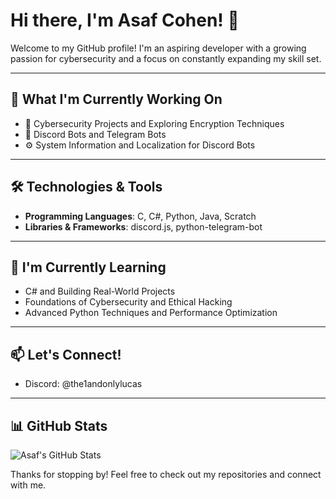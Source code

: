 # Hi there, I'm Asaf Cohen! 👋

Welcome to my GitHub profile! I'm an aspiring developer with a growing passion for cybersecurity and a focus on constantly expanding my skill set.

---

## 🔭 What I'm Currently Working On

- 🔐 Cybersecurity Projects and Exploring Encryption Techniques
- 🤖 Discord Bots and Telegram Bots
- ⚙️ System Information and Localization for Discord Bots

---

## 🛠 Technologies & Tools

- **Programming Languages**: C, C#, Python, Java, Scratch
- **Libraries & Frameworks**: discord.js, python-telegram-bot

---

## 🌱 I'm Currently Learning

- C# and Building Real-World Projects
- Foundations of Cybersecurity and Ethical Hacking
- Advanced Python Techniques and Performance Optimization

---

## 📫 Let's Connect!

- Discord: @the1andonlylucas

---

## 📊 GitHub Stats

![Asaf's GitHub Stats](https://github-readme-stats.vercel.app/api?username=AsafCN&show_icons=true&theme=radical)

Thanks for stopping by! Feel free to check out my repositories and connect with me.
